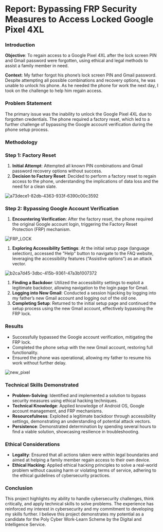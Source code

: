 # Report: Bypassing FRP Security Measures to Access Locked Google Pixel 4XL

### Introduction

**Objective**: To regain access to a Google Pixel 4XL after the lock screen PIN and Gmail password were forgotten, using ethical and legal methods to assist a family member in need.

**Context**: My father forgot his phone’s lock screen PIN and Gmail password. Despite attempting all possible combinations and recovery options, he was unable to unlock his phone. As he needed the phone for work the next day, I took on the challenge to help him regain access.

### Problem Statement

The primary issue was the inability to unlock the Google Pixel 4XL due to forgotten credentials. The phone required a factory reset, which led to a further challenge of bypassing the Google account verification during the phone setup process.

### Methodology

### Step 1: Factory Reset

1. **Initial Attempt**: Attempted all known PIN combinations and Gmail password recovery options without success.
2. **Decision to Factory Reset**: Decided to perform a factory reset to regain access to the phone, understanding the implications of data loss and the need for a clean slate.

![a73dece1-82db-4363-933f-6390c00c3592](https://github.com/hoomzoom4/hoomzoom4/assets/139533936/ea06efae-f6ab-4750-9eda-3c0eacd9f282)

### Step 2: Bypassing Google Account Verification

1. **Encountering Verification**: After the factory reset, the phone required the original Google account login, triggering the Factory Reset Protection (FRP) mechanism.

![FRP_LOCK](https://github.com/hoomzoom4/hoomzoom4/assets/139533936/61ceb6dd-2e09-4252-af4f-2c8bd0871778)

1. **Exploring Accessibility Settings**: At the initial setup page (language selection), accessed the "Help" button to navigate to the FAQ website, leveraging the accessibility features (“Assistive options”) as an attack vector.

![b2ca7d45-3dbc-415b-9361-47a3b1007372](https://github.com/hoomzoom4/hoomzoom4/assets/139533936/f776f9ea-ba56-4135-8cd7-4b367712aa47)

1. **Finding a Backdoor**: Utilized the accessibility settings to exploit a legitimate backdoor, allowing navigation to the login page for Gmail.
2. **Logging into New Gmail**: Conducted a session hijacking by logging into my father’s new Gmail account and logging out of the old one.
3. **Completing Setup**: Returned to the initial setup page and continued the setup process using the new Gmail account, effectively bypassing the FRP lock.

### Results

- Successfully bypassed the Google account verification, mitigating the FRP lock.
- Completed the phone setup with the new Gmail account, restoring full functionality.
- Ensured the phone was operational, allowing my father to resume his work without further delay.

![new_pixel](https://github.com/hoomzoom4/hoomzoom4/assets/139533936/15720952-040a-4a2d-b625-3266a28318a8)

### Technical Skills Demonstrated

- **Problem-Solving**: Identified and implemented a solution to bypass security measures using ethical hacking techniques.
- **Technical Knowledge**: Applied knowledge of Android OS, Google account management, and FRP mechanisms.
- **Resourcefulness**: Exploited a legitimate backdoor through accessibility settings, demonstrating an understanding of potential attack vectors.
- **Persistence**: Demonstrated determination by spending several hours to find a viable solution, showcasing resilience in troubleshooting.

### Ethical Considerations

- **Legality**: Ensured that all actions taken were within legal boundaries and aimed at helping a family member regain access to their own device.
- **Ethical Hacking**: Applied ethical hacking principles to solve a real-world problem without causing harm or violating terms of service, adhering to the ethical guidelines of cybersecurity practices.

### Conclusion

This project highlights my ability to handle cybersecurity challenges, think critically, and apply technical skills to solve problems. The experience has reinforced my interest in cybersecurity and my commitment to developing my skills further. I believe this project demonstrates my potential as a candidate for the Poly Cyber Work-Learn Scheme by the Digital and Intelligence Service.
